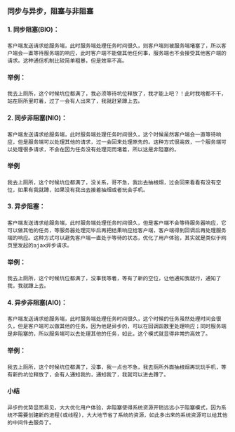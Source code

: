 ### 同步与异步，阻塞与非阻塞

#### 1. 同步阻塞(BIO)：

```
客户端发送请求给服务端，此时服务端处理任务时间很久，则客户端则被服务端堵塞了，所以客户端会一直等待服务端的响应，此时客户端不能做其他任何事，服务端也不会接受其他客户端的请求。这种通信机制比较简单粗暴，但是效率不高。
```

#### 举例：

```
我去上厕所，这个时候坑位都满了，我必须等待坑位释放了，我才能上吧？！此时我啥都不干，站在厕所里盯着，过了一会有人出来了，我就赶紧蹲上去。
```

#### 2. 同步非阻塞(NIO)：

````
客户端发送请求给服务端，此时服务端处理任务时间很久，这个时候虽然客户端会一直等待响应，但是服务端可以处理其他的请求，过一会回来处理原先的。这种方式很高效，一个服务端可以处理很多请求，不会在因为任务没有处理完而堵着，所以这是非阻塞的。
````

#### 举例

```
我去上厕所，这个时候坑位都满了，没关系，哥不急，我出去抽根烟，过会回来看看有没有空位，如果有我就蹲，如果没有我出去接着抽烟或者玩会手机。
```

#### 3. 异步阻塞：

```
客户端发送请求给服务端，此时服务端处理任务时间很久，但是客户端不会等待服务器响应，它可以做其他的任务，等服务器处理完毕后再把结果响应给客户端，客户端得到回调后再处理服务端的响应。这种方式可以避免客户端一直处于等待的状态，优化了用户体验，其实就是类似于网页里发起的ajax异步请求。
```

#### 举例：

````
我去上厕所，这个时候坑位都满了，没事我等着，等有了新的空位，让他通知我就行，通知了我，我就蹲上去。
````

#### 4. 异步非阻塞(AIO)：

```
客户端发送请求给服务端，此时服务端处理任务时间很久，这个时候的任务虽然处理时间会很久，但是客户端可以做其他的任务，因为他是异步的，可以在回调函数里处理响应；同时服务端是非阻塞的，所以服务端可以去处理其他的任务，如此，这个模式就显得非常的高效了。
```

#### 举例：

```
我去上厕所，这个时候坑位都满了，没事，我一点也不急，我去厕所外面抽根烟再玩玩手机，等有新的坑位释放了，会有人通知我的，通知我了，我就可以进去蹲了。
```

#### 小结

```
异步的优势显而易见，大大优化用户体验，非阻塞使得系统资源开销远远小于阻塞模式，因为系统不需要创建新的进程(或线程)，大大地节省了系统的资源，如此多出来的系统资源可以给其他的中间件去服务了。
```



